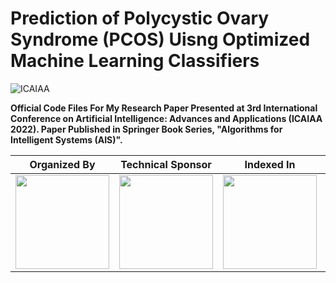 # Prediction of Polycystic Ovary Syndrome (PCOS) Uisng Optimized Machine Learning Classifiers

![ICAIAA](https://github.com/aryashah2k/Prediction-Of-PCOS-Using-Optimized-ML-Classifiers/blob/main/assets/ICAIAA.PNG)

**Official Code Files For My Research Paper Presented at 3rd International Conference on Artificial Intelligence: Advances and Applications (ICAIAA 2022). Paper Published in Springer Book Series, "Algorithms for Intelligent Systems (AIS)".**

|Organized By|Technical Sponsor|Indexed In|Publisher|
|------------|-----------------|----------|---------|
|<img src="https://github.com/aryashah2k/Prediction-Of-PCOS-Using-Optimized-ML-Classifiers/blob/main/assets/OC.PNG" height="150px" width="150px">|<img src="https://github.com/aryashah2k/Prediction-Of-PCOS-Using-Optimized-ML-Classifiers/blob/main/assets/SCRS.PNG" height="150px" width="150px">|<img src="https://github.com/aryashah2k/Prediction-Of-PCOS-Using-Optimized-ML-Classifiers/blob/main/assets/zbmath.PNG" height="150px" width="150px">|<img src="https://github.com/aryashah2k/Prediction-Of-PCOS-Using-Optimized-ML-Classifiers/blob/main/assets/Springer.PNG" height="150px" width="150px">|
